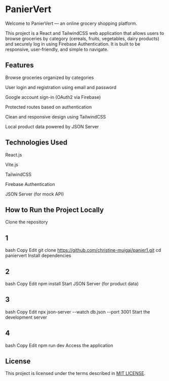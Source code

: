 # PanierVert
Welcome to PanierVert — an online grocery shopping platform.

This project is a React and TailwindCSS web application that allows users to browse groceries by category (cereals, fruits, vegetables, dairy products) and securely log in using Firebase Authentication. It is built to be responsive, user-friendly, and simple to navigate.

## Features
Browse groceries organized by categories

User login and registration using email and password

Google account sign-in (OAuth2 via Firebase)

Protected routes based on authentication

Clean and responsive design using TailwindCSS

Local product data powered by JSON Server

## Technologies Used
React.js

Vite.js

TailwindCSS

Firebase Authentication

JSON Server (for mock API)

## How to Run the Project Locally
Clone the repository
## 1
bash
Copy
Edit
git clone https://github.com/christine-muigai/panier1.git
cd paniervert
Install dependencies
## 2
bash
Copy
Edit
npm install
Start JSON Server (for product data)
## 3
bash
Copy
Edit
npx json-server --watch db.json --port 3001
Start the development server
## 4
bash
Copy
Edit
npm run dev
Access the application

## License
This project is licensed under the terms described in [MIT LICENSE](./LICENSE).


